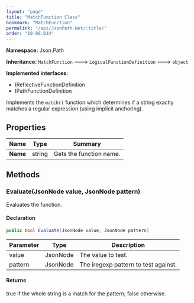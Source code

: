 ```yaml
---
layout: "page"
title: "MatchFunction Class"
bookmark: "MatchFunction"
permalink: "/api/JsonPath.Net/:title/"
order: "10.08.014"
---
```

**Namespace:** Json.Path

**Inheritance:**
`MatchFunction`
 🡒 
`LogicalFunctionDefinition`
 🡒 
`object`

**Implemented interfaces:**

- IReflectiveFunctionDefinition
- IPathFunctionDefinition

Implements the `match()` function which determines if a string exactly matches a regular
expression (using implicit anchoring).

## Properties

| Name | Type | Summary |
|---|---|---|
| **Name** | string | Gets the function name. |

## Methods

### Evaluate(JsonNode value, JsonNode pattern)

Evaluates the function.

#### Declaration

```c#
public bool Evaluate(JsonNode value, JsonNode pattern)
```

| Parameter | Type | Description |
|---|---|---|
| value | JsonNode | The value to test. |
| pattern | JsonNode | The iregexp pattern to test against. |


#### Returns

true if the whole string is a match for the pattern; false otherwise.

